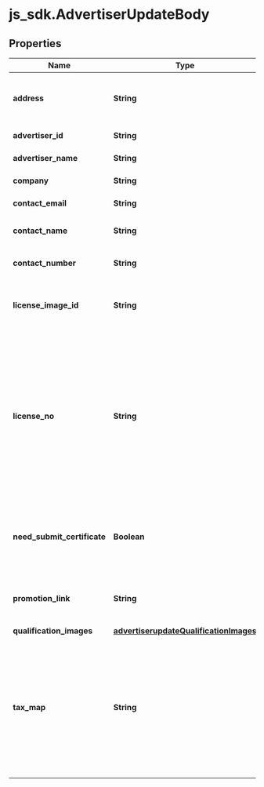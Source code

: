 # js_sdk.AdvertiserUpdateBody

## Properties
Name | Type | Description | Notes
------------ | ------------- | ------------- | -------------
**address** | **String** | Business address that is shown on receipts | [optional] 
**advertiser_id** | **String** | Ad account ID | [required] 
**advertiser_name** | **String** | Ad account name | [optional] 
**company** | **String** | Company name | [optional] 
**contact_email** | **String** | Contact email | [optional] 
**contact_name** | **String** | Name of the contact person | [optional] 
**contact_number** | **String** | Contact phone number | [optional] 
**license_image_id** | **String** | Image ID (&#x60;image_id&#x60;) of the business license | [optional] 
**license_no** | **String** | Business license number. This is required for ad accounts that are registered in the Chinese mainland, Hong Kong, or in countries Brazil and Mexico | [optional] 
**need_submit_certificate** | **Boolean** | Whether you want to submit the new certificate images for review | [optional] 
**promotion_link** | **String** | Promotion link. Length cannot exceed 255 characters | [optional] 
**qualification_images** | [**advertiserupdateQualificationImages**](advertiserupdateQualificationImages.md) |  | [optional] 
**tax_map** | **String** | Billing and invoicing tax number. Different countries use different tax number fields. France uses &#x60;vat&#x60;, and Brazil uses &#x60;tax_id&#x60; | [optional] 
